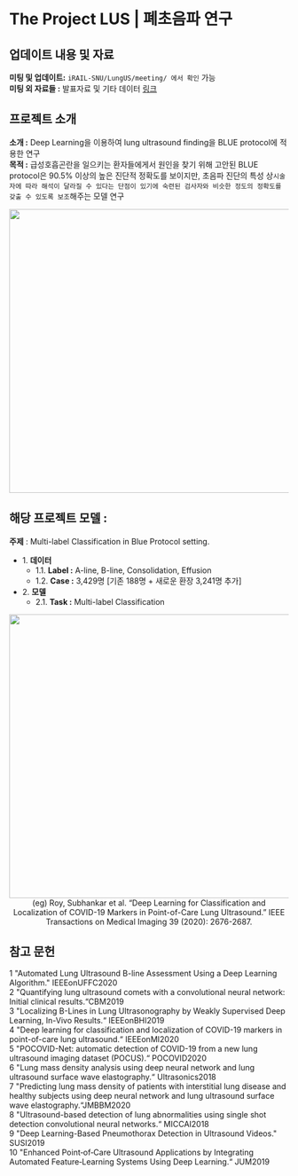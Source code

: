 # The Project LUS | 폐초음파 연구
## 업데이트 내용 및 자료
**미팅 및 업데이트:** ```iRAIL-SNU/LungUS/meeting/ 에서 확인``` 가능 <br>
**미팅 외 자료들 :** 발표자료 및 기타 데이터 [링크](https://drive.google.com/drive/folders/1e69s8RKwfRnDcHjZtiBGJsKwJrl_PKdH?usp=sharing)

## 프로젝트 소개
**소개 :** Deep Learning을 이용하여 lung ultrasound finding을 BLUE protocol에 적용한 연구 <br>
**목적 :** 급성호흡곤란을 일으키는 환자들에게서 원인을 찾기 위해 고안된 BLUE protocol은 90.5% 이상의 높은 진단적 정확도를 보이지만, 초음파 진단의 특성 상```시술자에 따라 해석이 달라질 수 있다는 단점이 있기에 숙련된 검사자와 비슷한 정도의 정확도를 갖출 수 있도록 보조```해주는 모델 연구 
<p align="center">
<img src="image/LUS_example.png" width="512">

## 해당 프로젝트 모델 : <br>
**주제** : Multi-label Classification in Blue Protocol setting. <br>

* 1\. **데이터**
    * 1.1\. **Label :** A-line, B-line, Consolidation, Effusion
    * 1.2\. **Case :** 3,429명 [기존 188명 + 새로운 환장 3,241명 추가]
* 2\. **모델**
    * 2.1\. **Task :** Multi-label Classification
<p align="center">
<img src="image/model_example.png" width="512"> <br>
(eg) Roy, Subhankar et al. “Deep Learning for Classification and Localization of COVID-19 Markers in Point-of-Care Lung Ultrasound.” IEEE Transactions on Medical Imaging 39 (2020): 2676-2687.
   
## 참고 문헌
 
1 "Automated Lung Ultrasound B-line Assessment Using a Deep Learning Algorithm." IEEEonUFFC2020 <br>
2 "Quantifying lung ultrasound comets with a convolutional neural network: Initial clinical results.“CBM2019 <br>
3 "Localizing B-Lines in Lung Ultrasonography by Weakly Supervised Deep Learning, In-Vivo Results.“ IEEEonBHI2019 <br>
4 "Deep learning for classification and localization of COVID-19 markers in point-of-care lung ultrasound.“ IEEEonMI2020 <br>
5 "POCOVID-Net: automatic detection of COVID-19 from a new lung ultrasound imaging dataset (POCUS).“ POCOVID2020 <br>
6 "Lung mass density analysis using deep neural network and lung ultrasound surface wave elastography.“ Ultrasonics2018 <br>
7 "Predicting lung mass density of patients with interstitial lung disease and healthy subjects using deep neural network and lung ultrasound surface wave elastography.“JMBBM2020 <br>
8 "Ultrasound-based detection of lung abnormalities using single shot detection convolutional neural networks.“ MICCAI2018 <br>
9 "Deep Learning-Based Pneumothorax Detection in Ultrasound Videos." SUSI2019 <br>
10 "Enhanced Point‐of‐Care Ultrasound Applications by Integrating Automated Feature‐Learning Systems Using Deep Learning.“ JUM2019 <br>
